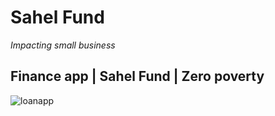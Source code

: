 # Sahel Fund 
*Impacting small business*
## Finance app | Sahel Fund | Zero poverty

![loanapp](https://user-images.githubusercontent.com/49169158/150632960-4046d4cf-2980-436f-a1fa-b6ec9c537327.png)
